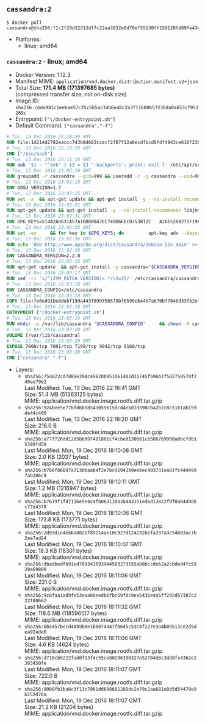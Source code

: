 ## `cassandra:2`

```console
$ docker pull cassandra@sha256:f1c2f20d32313df7c22ea3832e8d70ef55130ff159128fd89fe43eb7dff6f587
```

-	Platforms:
	-	linux; amd64

### `cassandra:2` - linux; amd64

-	Docker Version: 1.12.3
-	Manifest MIME: `application/vnd.docker.distribution.manifest.v2+json`
-	Total Size: **171.4 MB (171397685 bytes)**  
	(compressed transfer size, not on-disk size)
-	Image ID: `sha256:c6da981c1eebae57c25c5b5ac34b6e48c2a3f11680b57236da9a653cf952269c`
-	Entrypoint: `["\/docker-entrypoint.sh"]`
-	Default Command: `["cassandra","-f"]`

```dockerfile
# Tue, 13 Dec 2016 22:10:59 GMT
ADD file:1d214d2782eaccc743b8d683ccecf2f87f12a0ecdfbcd6fdf4943ce616f23870 in / 
# Tue, 13 Dec 2016 22:10:59 GMT
CMD ["/bin/bash"]
# Tue, 13 Dec 2016 22:11:18 GMT
RUN awk '$1 ~ "^deb" { $3 = $3 "-backports"; print; exit }' /etc/apt/sources.list > /etc/apt/sources.list.d/backports.list
# Tue, 13 Dec 2016 23:02:10 GMT
RUN groupadd -r cassandra --gid=999 && useradd -r -g cassandra --uid=999 cassandra
# Tue, 13 Dec 2016 23:02:10 GMT
ENV GOSU_VERSION=1.7
# Tue, 13 Dec 2016 23:02:25 GMT
RUN set -x 	&& apt-get update && apt-get install -y --no-install-recommends ca-certificates wget && rm -rf /var/lib/apt/lists/* 	&& wget -O /usr/local/bin/gosu "https://github.com/tianon/gosu/releases/download/$GOSU_VERSION/gosu-$(dpkg --print-architecture)" 	&& wget -O /usr/local/bin/gosu.asc "https://github.com/tianon/gosu/releases/download/$GOSU_VERSION/gosu-$(dpkg --print-architecture).asc" 	&& export GNUPGHOME="$(mktemp -d)" 	&& gpg --keyserver ha.pool.sks-keyservers.net --recv-keys B42F6819007F00F88E364FD4036A9C25BF357DD4 	&& gpg --batch --verify /usr/local/bin/gosu.asc /usr/local/bin/gosu 	&& rm -r "$GNUPGHOME" /usr/local/bin/gosu.asc 	&& chmod +x /usr/local/bin/gosu 	&& gosu nobody true 	&& apt-get purge -y --auto-remove ca-certificates wget
# Tue, 13 Dec 2016 23:02:31 GMT
RUN apt-get update && apt-get install -y --no-install-recommends libjemalloc1 && rm -rf /var/lib/apt/lists/*
# Tue, 13 Dec 2016 23:02:31 GMT
ENV GPG_KEYS=514A2AD631A57A16DD0047EC749D6EEC0353B12C 	A26E528B271F19B9E5D8E19EA278B781FE4B2BDA
# Tue, 13 Dec 2016 23:02:35 GMT
RUN set -ex 	&& for key in $GPG_KEYS; do 		apt-key adv --keyserver ha.pool.sks-keyservers.net --recv-keys "$key"; 	done
# Tue, 13 Dec 2016 23:02:36 GMT
RUN echo 'deb http://www.apache.org/dist/cassandra/debian 22x main' >> /etc/apt/sources.list.d/cassandra.list
# Tue, 13 Dec 2016 23:02:36 GMT
ENV CASSANDRA_VERSION=2.2.8
# Tue, 13 Dec 2016 23:03:16 GMT
RUN apt-get update 	&& apt-get install -y cassandra="$CASSANDRA_VERSION" 	&& rm -rf /var/lib/apt/lists/*
# Tue, 13 Dec 2016 23:03:17 GMT
RUN sed -ri 's/^(JVM_PATCH_VERSION)=.*/\1=25/' /etc/cassandra/cassandra-env.sh
# Tue, 13 Dec 2016 23:03:18 GMT
ENV CASSANDRA_CONFIG=/etc/cassandra
# Tue, 13 Dec 2016 23:03:18 GMT
COPY file:fe6ed91be8debf19da443f09935b578bf6599e644b7a670bf7048d33fb2efa9e in /docker-entrypoint.sh 
# Tue, 13 Dec 2016 23:03:18 GMT
ENTRYPOINT ["/docker-entrypoint.sh"]
# Tue, 13 Dec 2016 23:03:19 GMT
RUN mkdir -p /var/lib/cassandra "$CASSANDRA_CONFIG" 	&& chown -R cassandra:cassandra /var/lib/cassandra "$CASSANDRA_CONFIG" 	&& chmod 777 /var/lib/cassandra "$CASSANDRA_CONFIG"
# Tue, 13 Dec 2016 23:03:20 GMT
VOLUME [/var/lib/cassandra]
# Tue, 13 Dec 2016 23:03:20 GMT
EXPOSE 7000/tcp 7001/tcp 7199/tcp 9042/tcp 9160/tcp
# Tue, 13 Dec 2016 23:03:20 GMT
CMD ["cassandra" "-f"]
```

-	Layers:
	-	`sha256:75a822cd7888e394c49828b951061402d31745f596b1f502758570f2d0ee79e2`  
		Last Modified: Tue, 13 Dec 2016 22:16:41 GMT  
		Size: 51.4 MB (51363125 bytes)  
		MIME: application/vnd.docker.image.rootfs.diff.tar.gzip
	-	`sha256:924bee5e776fd6b58543055615dcd4ebd1d390cba2b2c8c51b1ab159de44c406`  
		Last Modified: Tue, 13 Dec 2016 22:18:20 GMT  
		Size: 216.0 B  
		MIME: application/vnd.docker.image.rootfs.diff.tar.gzip
	-	`sha256:a77f726dd12d5bb997401801cf4cbe0130661cb5867b9990a0bcfdb15380fd59`  
		Last Modified: Mon, 19 Dec 2016 18:10:08 GMT  
		Size: 2.0 KB (2037 bytes)  
		MIME: application/vnd.docker.image.rootfs.diff.tar.gzip
	-	`sha256:b766f86087a7130baab4f2e7bc91941b9eebec493731ea81fc4444997ab286c9`  
		Last Modified: Mon, 19 Dec 2016 18:10:11 GMT  
		Size: 1.2 MB (1216947 bytes)  
		MIME: application/vnd.docker.image.rootfs.diff.tar.gzip
	-	`sha256:b7619f1fd7136e5e4c4fb063118a26443151ed6d13822f9f8a84498bc77d4378`  
		Last Modified: Mon, 19 Dec 2016 18:10:06 GMT  
		Size: 173.8 KB (173771 bytes)  
		MIME: application/vnd.docker.image.rootfs.diff.tar.gzip
	-	`sha256:2d93d1e4ebba8821f89214ae10c927d124232befa337a3c54b03ac7b2ee7ad94`  
		Last Modified: Mon, 19 Dec 2016 18:10:07 GMT  
		Size: 18.3 KB (18301 bytes)  
		MIME: application/vnd.docker.image.rootfs.diff.tar.gzip
	-	`sha256:dbadbedfb91ed769341593944583273155ab8bccde62a2cbded4fc5929a69800`  
		Last Modified: Mon, 19 Dec 2016 18:11:06 GMT  
		Size: 221.0 B  
		MIME: application/vnd.docker.image.rootfs.diff.tar.gzip
	-	`sha256:9c6faa1ad9fe53eaa60eedb6fbc59f0c9ea5435e4a5ff292d57387c222f80662`  
		Last Modified: Mon, 19 Dec 2016 18:11:32 GMT  
		Size: 118.6 MB (118596517 bytes)  
		MIME: application/vnd.docker.image.rootfs.diff.tar.gzip
	-	`sha256:6b5457becd48b9b0e1b6074347f8645c53c8f227e3a4b89513ce2d5dea92ade0`  
		Last Modified: Mon, 19 Dec 2016 18:11:06 GMT  
		Size: 4.6 KB (4624 bytes)  
		MIME: application/vnd.docker.image.rootfs.diff.tar.gzip
	-	`sha256:d718cb5222fad0f13f4c55ce80296390327e52784d8c3dd8fe43b2e2383450fe`  
		Last Modified: Mon, 19 Dec 2016 18:11:07 GMT  
		Size: 722.0 B  
		MIME: application/vnd.docker.image.rootfs.diff.tar.gzip
	-	`sha256:8008fb3ba6c3f13c7061dd688681289dc2e79c2aa681e8d5d54470e9b152d70a`  
		Last Modified: Mon, 19 Dec 2016 18:11:07 GMT  
		Size: 21.2 KB (21204 bytes)  
		MIME: application/vnd.docker.image.rootfs.diff.tar.gzip
